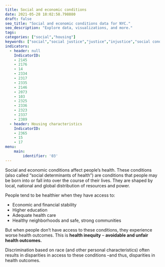 ```yaml
---
title: Social and economic conditions
date: 2021-05-28 18:02:58.798880
draft: false
seo_title: "Social and economic conditions data for NYC."
seo_description: "Explore data, visualizations, and more."
tags: 
categories: ["social","housing"]
keywords: ["social","social justice","justice","injustice","social conditions","poverty","racism","housing","health"]
indicators:
  - header: null
    IndicatorID:
    - 2145
    - 2176
    - 14
    - 2334
    - 2317
    - 2335
    - 2146
    - 2073
    - 103
    - 2325
    - 2336
    - 2323
    - 2337
    - 2389
  - header: Housing characteristics
    IndicatorID:
    - 2365
    - 15
    - 17
menu:
    main:
        identifier: '03'
---
```


Social and economic conditions affect people’s health. These conditions (also called “social determinants of health”) are conditions that people may be born into or fall into over the course of their lives. They are shaped by local, national and global distribution of resources and power.

People tend to be healthier when they have access to:

* Economic and financial stability
* Higher education
* Adequate health care
* Healthy neighborhoods and safe, strong communities

But when people don’t have access to these conditions, they experience worse health outcomes. This is **health inequity** – **avoidable and unfair health outcomes.** 

Discrimination based on race (and other personal characteristics) often results in disparities in access to these conditions –and thus, disparities in health outcomes.